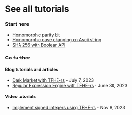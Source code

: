 # See all tutorials

### Start here

* [Homomorphic parity bit](parity\_bit.md)
* [Homomorphic case changing on Ascii string](ascii\_fhe\_string.md)
* [SHA 256 with Boolean API](sha256\_bool.md)

### Go further

#### Blog tutorials and articles

* [Dark Market with TFHE-rs](https://www.zama.ai/post/dark-market-tfhe-rs) - July 7, 2023
* [Regular Expression Engine with TFHE-rs](https://www.zama.ai/post/regex-engine-tfhe-rs) - June 30, 2023

#### Video tutorials

* [Implement signed integers using TFHE-rs](https://www.youtube.com/watch?v=O0aGj\_xUo40) - Nov 8, 2023
